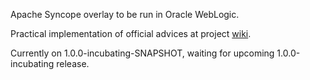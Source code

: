 Apache Syncope overlay to be run in Oracle WebLogic.

Practical implementation of official advices at project [wiki](https://cwiki.apache.org/confluence/display/SYNCOPE/Run+Syncope+in+real+environments).

Currently on 1.0.0-incubating-SNAPSHOT, waiting for upcoming 1.0.0-incubating release.

